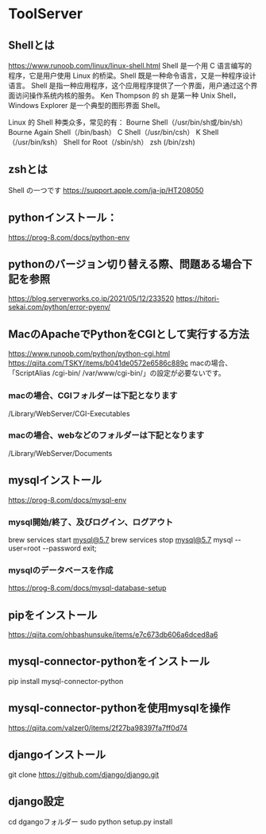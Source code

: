 # ToolServer

## Shellとは
https://www.runoob.com/linux/linux-shell.html
Shell 是一个用 C 语言编写的程序，它是用户使用 Linux 的桥梁。Shell 既是一种命令语言，又是一种程序设计语言。
Shell 是指一种应用程序，这个应用程序提供了一个界面，用户通过这个界面访问操作系统内核的服务。
Ken Thompson 的 sh 是第一种 Unix Shell，Windows Explorer 是一个典型的图形界面 Shell。

Linux 的 Shell 种类众多，常见的有：
Bourne Shell（/usr/bin/sh或/bin/sh）
Bourne Again Shell（/bin/bash）
C Shell（/usr/bin/csh）
K Shell（/usr/bin/ksh）
Shell for Root（/sbin/sh）
zsh (/bin/zsh)

## zshとは
Shell の一つです 
https://support.apple.com/ja-jp/HT208050


## pythonインストール：
https://prog-8.com/docs/python-env

## pythonのバージョン切り替える際、問題ある場合下記を参照
https://blog.serverworks.co.jp/2021/05/12/233520
https://hitori-sekai.com/python/error-pyenv/

## MacのApacheでPythonをCGIとして実行する方法
https://www.runoob.com/python/python-cgi.html
https://qiita.com/TSKY/items/b041de0572e6586c889c
macの場合、「ScriptAlias /cgi-bin/ /var/www/cgi-bin/」の設定が必要ないです。
### macの場合、CGIフォルダーは下記となります
/Library/WebServer/CGI-Executables
### macの場合、webなどのフォルダーは下記となります
/Library/WebServer/Documents

## mysqlインストール
https://prog-8.com/docs/mysql-env
### mysql開始/終了、及びログイン、ログアウト
brew services start mysql@5.7
brew services stop mysql@5.7
mysql --user=root --password
exit;
### mysqlのデータベースを作成
https://prog-8.com/docs/mysql-database-setup

## pipをインストール
https://qiita.com/ohbashunsuke/items/e7c673db606a6dced8a6
## mysql-connector-pythonをインストール
pip install mysql-connector-python
## mysql-connector-pythonを使用mysqlを操作
https://qiita.com/valzer0/items/2f27ba98397fa7ff0d74

## djangoインストール
git clone https://github.com/django/django.git

## django設定
cd dgangoフォルダー
sudo python setup.py install

